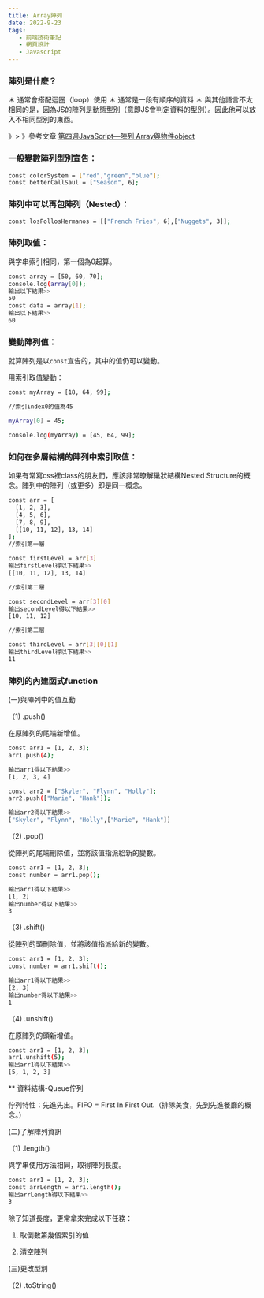 ```yaml
---
title: Array陣列
date: 2022-9-23
tags: 
   - 前端技術筆記
   - 網頁設計
   - Javascript
---
```


### 陣列是什麼？

＊ 通常會搭配迴圈（loop）使用
＊ 通常是一段有順序的資料
＊ 與其他語言不太相同的是，因為JS的陣列是動態型別（意即JS會判定資料的型別）。因此他可以放入不相同型別的東西。


》> 》參考文章 [第四週JavaScript—陣列 Array與物件object](https://miahsuwork.medium.com/%E7%AC%AC%E5%9B%9B%E9%80%B1-javascript-%E9%99%A3%E5%88%97-array-%E8%88%87-%E7%89%A9%E4%BB%B6-object-25f13e3d3c92)

### 一般變數陣列型別宣告：

``` bash
const colorSystem = ["red","green","blue"];
const betterCallSaul = ["Season", 6];
```

### 陣列中可以再包陣列（Nested）：

``` bash
const losPollosHermanos = [["French Fries", 6],["Nuggets", 3]];
```

### 陣列取值：

與字串索引相同，第一個為0起算。

``` bash
const array = [50, 60, 70];
console.log(array[0]);
輸出以下結果>>
50
const data = array[1];
輸出以下結果>>
60
```

### 變動陣列值：

就算陣列是以<code>const</code>宣告的，其中的值仍可以變動。

用索引取值變動：

``` bash
const myArray = [18, 64, 99];

//索引index0的值為45

myArray[0] = 45;

console.log(myArray) = [45, 64, 99];
```

### 如何在多層結構的陣列中索引取值：

如果有常寫css裡class的朋友們，應該非常暸解巢狀結構Nested Structure的概念。陣列中的陣列（或更多）即是同一概念。

``` bash
const arr = [
  [1, 2, 3],
  [4, 5, 6],
  [7, 8, 9],
  [[10, 11, 12], 13, 14]
];
//索引第一層

const firstLevel = arr[3]
輸出firstLevel得以下結果>> 
[[10, 11, 12], 13, 14]

//索引第二層

const secondLevel = arr[3][0]
輸出secondLevel得以下結果>> 
[10, 11, 12]

//索引第三層

const thirdLevel = arr[3][0][1]
輸出thirdLevel得以下結果>> 
11
```

### 陣列的內建函式function

(一)與陣列中的值互動

（1) .push()

  在原陣列的尾端新增值。

``` bash
const arr1 = [1, 2, 3];
arr1.push(4);

輸出arr1得以下結果>> 
[1, 2, 3, 4]

const arr2 = ["Skyler", "Flynn", "Holly"];
arr2.push(["Marie", "Hank"]);

輸出arr2得以下結果>> 
["Skyler", "Flynn", "Holly",["Marie", "Hank"]]
```

（2) .pop()

  從陣列的尾端刪除值，並將該值指派給新的變數。

``` bash
const arr1 = [1, 2, 3];
const number = arr1.pop();

輸出arr1得以下結果>> 
[1, 2]
輸出number得以下結果>> 
3

```

（3) .shift()

  從陣列的頭刪除值，並將該值指派給新的變數。

``` bash
const arr1 = [1, 2, 3];
const number = arr1.shift();

輸出arr1得以下結果>> 
[2, 3]
輸出number得以下結果>> 
1
```

（4) .unshift()

  在原陣列的頭新增值。

``` bash
const arr1 = [1, 2, 3];
arr1.unshift(5);
輸出arr1得以下結果>> 
[5, 1, 2, 3]
```

** 資料結構-Queue佇列

佇列特性：先進先出。FIFO = First In First Out.（排隊美食，先到先進餐廳的概念。）

(二)了解陣列資訊

（1) .length()

與字串使用方法相同，取得陣列長度。

``` bash
const arr1 = [1, 2, 3];
const arrLength = arr1.length();
輸出arrLength得以下結果>> 
3
```

除了知道長度，更常拿來完成以下任務：

 1. 取倒數第幾個索引的值

 2. 清空陣列

(三)更改型別

（2) .toString()